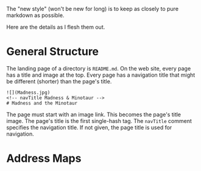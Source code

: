 The "new style" (won't be new for long) is to keep as closely to pure markdown as possible.

Here are the details as I flesh them out.

# General Structure

The landing page of a directory is `README.md`. On the web site, every page has a title and image at the top. Every page has a navigation
title that might be different (shorter) than the page's title.

```
![](Madness.jpg)
<!-- navTitle Madness & Minotaur -->
# Madness and the Minotaur
```
The page must start with an image link. This becomes the page's title image. The page's title is the first single-hash
tag. The `navTitle` comment specifies the navigation title. If not given, the page title is used for navigation.

# Address Maps

